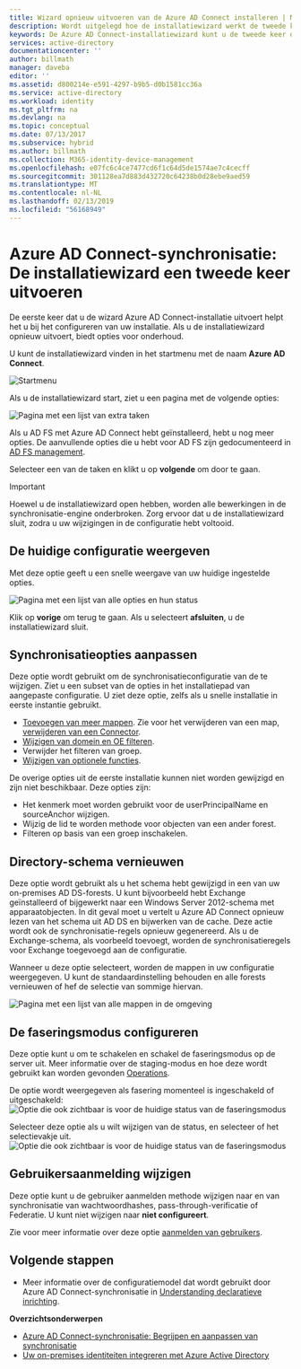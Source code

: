 ```yaml
---
title: Wizard opnieuw uitvoeren van de Azure AD Connect installeren | Microsoft Docs
description: Wordt uitgelegd hoe de installatiewizard werkt de tweede keer dat u deze uitvoert.
keywords: De Azure AD Connect-installatiewizard kunt u de tweede keer dat u het uitvoeren van onderhoudsinstellingen configureren
services: active-directory
documentationcenter: ''
author: billmath
manager: daveba
editor: ''
ms.assetid: d800214e-e591-4297-b9b5-d0b1581cc36a
ms.service: active-directory
ms.workload: identity
ms.tgt_pltfrm: na
ms.devlang: na
ms.topic: conceptual
ms.date: 07/13/2017
ms.subservice: hybrid
ms.author: billmath
ms.collection: M365-identity-device-management
ms.openlocfilehash: e07fc6c4ce7477cd6f1c64d5de1574ae7c4cecff
ms.sourcegitcommit: 301128ea7d883d432720c64238b0d28ebe9aed59
ms.translationtype: MT
ms.contentlocale: nl-NL
ms.lasthandoff: 02/13/2019
ms.locfileid: "56168949"
---
```

# <a name="azure-ad-connect-sync-running-the-installation-wizard-a-second-time"></a>Azure AD Connect-synchronisatie: De installatiewizard een tweede keer uitvoeren
De eerste keer dat u de wizard Azure AD Connect-installatie uitvoert helpt het u bij het configureren van uw installatie. Als u de installatiewizard opnieuw uitvoert, biedt opties voor onderhoud.

U kunt de installatiewizard vinden in het startmenu met de naam **Azure AD Connect**.

![Startmenu](./media/how-to-connect-installation-wizard/startmenu.png)

Als u de installatiewizard start, ziet u een pagina met de volgende opties:

![Pagina met een lijst van extra taken](./media/how-to-connect-installation-wizard/additionaltasks.png)

Als u AD FS met Azure AD Connect hebt geïnstalleerd, hebt u nog meer opties. De aanvullende opties die u hebt voor AD FS zijn gedocumenteerd in [AD FS management](how-to-connect-fed-management.md#manage-ad-fs).

Selecteer een van de taken en klikt u op **volgende** om door te gaan.

> [!IMPORTANT]
> Hoewel u de installatiewizard open hebben, worden alle bewerkingen in de synchronisatie-engine onderbroken. Zorg ervoor dat u de installatiewizard sluit, zodra u uw wijzigingen in de configuratie hebt voltooid.
>
>

## <a name="view-current-configuration"></a>De huidige configuratie weergeven
Met deze optie geeft u een snelle weergave van uw huidige ingestelde opties.

![Pagina met een lijst van alle opties en hun status](./media/how-to-connect-installation-wizard/viewconfig.png)

Klik op **vorige** om terug te gaan. Als u selecteert **afsluiten**, u de installatiewizard sluit.

## <a name="customize-synchronization-options"></a>Synchronisatieopties aanpassen
Deze optie wordt gebruikt om de synchronisatieconfiguratie van de te wijzigen. Ziet u een subset van de opties in het installatiepad van aangepaste configuratie. U ziet deze optie, zelfs als u snelle installatie in eerste instantie gebruikt.

* [Toevoegen van meer mappen](how-to-connect-install-custom.md#connect-your-directories). Zie voor het verwijderen van een map, [verwijderen van een Connector](how-to-connect-sync-service-manager-ui-connectors.md#delete).
* [Wijzigen van domein en OE filteren](how-to-connect-install-custom.md#domain-and-ou-filtering).
* Verwijder het filteren van groep.
* [Wijzigen van optionele functies](how-to-connect-install-custom.md#optional-features).

De overige opties uit de eerste installatie kunnen niet worden gewijzigd en zijn niet beschikbaar. Deze opties zijn:

* Het kenmerk moet worden gebruikt voor de userPrincipalName en sourceAnchor wijzigen.
* Wijzig de lid te worden methode voor objecten van een ander forest.
* Filteren op basis van een groep inschakelen.

## <a name="refresh-directory-schema"></a>Directory-schema vernieuwen
Deze optie wordt gebruikt als u het schema hebt gewijzigd in een van uw on-premises AD DS-forests. U kunt bijvoorbeeld hebt Exchange geïnstalleerd of bijgewerkt naar een Windows Server 2012-schema met apparaatobjecten. In dit geval moet u vertelt u Azure AD Connect opnieuw lezen van het schema uit AD DS en bijwerken van de cache. Deze actie wordt ook de synchronisatie-regels opnieuw gegenereerd. Als u de Exchange-schema, als voorbeeld toevoegt, worden de synchronisatieregels voor Exchange toegevoegd aan de configuratie.

Wanneer u deze optie selecteert, worden de mappen in uw configuratie weergegeven. U kunt de standaardinstelling behouden en alle forests vernieuwen of hef de selectie van sommige hiervan.

![Pagina met een lijst van alle mappen in de omgeving](./media/how-to-connect-installation-wizard/refreshschema.png)

## <a name="configure-staging-mode"></a>De faseringsmodus configureren
Deze optie kunt u om te schakelen en schakel de faseringsmodus op de server uit. Meer informatie over de staging-modus en hoe deze wordt gebruikt kan worden gevonden [Operations](how-to-connect-sync-operations.md#staging-mode).

De optie wordt weergegeven als fasering momenteel is ingeschakeld of uitgeschakeld:  
![Optie die ook zichtbaar is voor de huidige status van de faseringsmodus](./media/how-to-connect-installation-wizard/stagingmodecurrentstate.png)

Selecteer deze optie als u wilt wijzigen van de status, en selecteer of het selectievakje uit.  
![Optie die ook zichtbaar is voor de huidige status van de faseringsmodus](./media/how-to-connect-installation-wizard/stagingmodeenable.png)

## <a name="change-user-sign-in"></a>Gebruikersaanmelding wijzigen
Deze optie kunt u de gebruiker aanmelden methode wijzigen naar en van synchronisatie van wachtwoordhashes, pass-through-verificatie of Federatie. U kunt niet wijzigen naar **niet configureert**.

Zie voor meer informatie over deze optie [aanmelden van gebruikers](plan-connect-user-signin.md#changing-the-user-sign-in-method).

## <a name="next-steps"></a>Volgende stappen
* Meer informatie over de configuratiemodel dat wordt gebruikt door Azure AD Connect-synchronisatie in [Understanding declaratieve inrichting](concept-azure-ad-connect-sync-declarative-provisioning.md).

**Overzichtsonderwerpen**

* [Azure AD Connect-synchronisatie: Begrijpen en aanpassen van synchronisatie](how-to-connect-sync-whatis.md)
* [Uw on-premises identiteiten integreren met Azure Active Directory](whatis-hybrid-identity.md)
